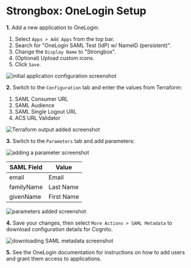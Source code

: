# Strongbox: OneLogin Setup

**1.** Add a new application to OneLogin:

 1. Select `Apps > Add Apps` from the top bar.
 1. Search for "OneLogin SAML Test (IdP) w/ NameID (persistent)".
 1. Change the `Display Name` to "Strongbox".
 1. (Optional) Upload custom icons.
 1. Click `Save`.

 ![initial application configuration screenshot](https://raw.githubusercontent.com/wiki/sjansen/strongbox/images/onelogin-1-9749c1a6.png)

**2.** Switch to the `Configuration` tab and enter the values from Terraform:

 1. SAML Consumer URL
 1. SAML Audience
 1. SAML Single Logout URL
 1. ACS URL Validator

 ![Terraform output added screenshot](https://raw.githubusercontent.com/wiki/sjansen/strongbox/images/onelogin-2-6166dea9.png)

**3.** Switch to the `Parameters` tab and add parameters:

 ![adding a parameter screenshot](https://raw.githubusercontent.com/wiki/sjansen/strongbox/images/onelogin-3-63ec5da1.png)

   SAML Field | Value
 |------------|------------|
   email      | Email
   familyName | Last Name
   givenName  | First Name

 ![parameters added screenshot](https://raw.githubusercontent.com/wiki/sjansen/strongbox/images/onelogin-4-b1790076.png)

**4.** Save your changes, then select `More Actions > SAML Metadata` to download configuration details for Cognito.

 ![downloading SAML metadata screenshot](https://raw.githubusercontent.com/wiki/sjansen/strongbox/images/onelogin-5-db208cd6.png)

**5.** See the OneLogin documentation for instructions on how to add users and grant them access to applications.
